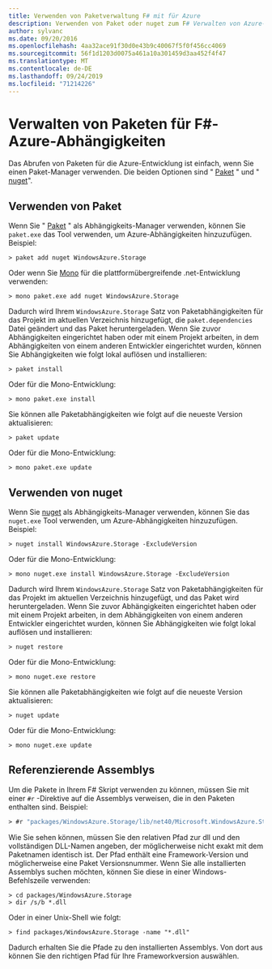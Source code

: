```yaml
---
title: Verwenden von Paketverwaltung F# mit für Azure
description: Verwenden von Paket oder nuget zum F# Verwalten von Azure-Abhängigkeiten
author: sylvanc
ms.date: 09/20/2016
ms.openlocfilehash: 4aa32ace91f30d0e43b9c40067f5f0f456cc4069
ms.sourcegitcommit: 56f1d1203d0075a461a10a301459d3aa452f4f47
ms.translationtype: MT
ms.contentlocale: de-DE
ms.lasthandoff: 09/24/2019
ms.locfileid: "71214226"
---
```

# <a name="package-management-for-f-azure-dependencies"></a>Verwalten von Paketen für F#-Azure-Abhängigkeiten

Das Abrufen von Paketen für die Azure-Entwicklung ist einfach, wenn Sie einen Paket-Manager verwenden. Die beiden Optionen sind " [Paket](https://fsprojects.github.io/Paket/) " und " [nuget](https://www.nuget.org/)".

## <a name="using-paket"></a>Verwenden von Paket

Wenn Sie " [Paket](https://fsprojects.github.io/Paket/) " als Abhängigkeits-Manager verwenden, können Sie `paket.exe` das Tool verwenden, um Azure-Abhängigkeiten hinzuzufügen. Beispiel:

```console
> paket add nuget WindowsAzure.Storage
```

Oder wenn Sie [Mono](https://www.mono-project.com/) für die plattformübergreifende .net-Entwicklung verwenden:

```console
> mono paket.exe add nuget WindowsAzure.Storage
```

Dadurch wird Ihrem `WindowsAzure.Storage` Satz von Paketabhängigkeiten für das Projekt im aktuellen Verzeichnis hinzugefügt, die `paket.dependencies` Datei geändert und das Paket heruntergeladen. Wenn Sie zuvor Abhängigkeiten eingerichtet haben oder mit einem Projekt arbeiten, in dem Abhängigkeiten von einem anderen Entwickler eingerichtet wurden, können Sie Abhängigkeiten wie folgt lokal auflösen und installieren:

```console
> paket install
```

Oder für die Mono-Entwicklung:

```console
> mono paket.exe install
```

Sie können alle Paketabhängigkeiten wie folgt auf die neueste Version aktualisieren:

```console
> paket update
```

Oder für die Mono-Entwicklung:

```console
> mono paket.exe update
```

## <a name="using-nuget"></a>Verwenden von nuget

Wenn Sie [nuget](https://www.nuget.org/) als Abhängigkeits-Manager verwenden, können Sie das `nuget.exe` Tool verwenden, um Azure-Abhängigkeiten hinzuzufügen. Beispiel:

```console
> nuget install WindowsAzure.Storage -ExcludeVersion
```

Oder für die Mono-Entwicklung:

```console
> mono nuget.exe install WindowsAzure.Storage -ExcludeVersion
```

Dadurch wird Ihrem `WindowsAzure.Storage` Satz von Paketabhängigkeiten für das Projekt im aktuellen Verzeichnis hinzugefügt, und das Paket wird heruntergeladen. Wenn Sie zuvor Abhängigkeiten eingerichtet haben oder mit einem Projekt arbeiten, in dem Abhängigkeiten von einem anderen Entwickler eingerichtet wurden, können Sie Abhängigkeiten wie folgt lokal auflösen und installieren:

```console
> nuget restore
```

Oder für die Mono-Entwicklung:

```console
> mono nuget.exe restore
```

Sie können alle Paketabhängigkeiten wie folgt auf die neueste Version aktualisieren:

```console
> nuget update
```

Oder für die Mono-Entwicklung:

```console
> mono nuget.exe update
```

## <a name="referencing-assemblies"></a>Referenzierende Assemblys

Um die Pakete in Ihrem F# Skript verwenden zu können, müssen Sie mit einer `#r` -Direktive auf die Assemblys verweisen, die in den Paketen enthalten sind. Beispiel:

```fsharp
> #r "packages/WindowsAzure.Storage/lib/net40/Microsoft.WindowsAzure.Storage.dll"
```

Wie Sie sehen können, müssen Sie den relativen Pfad zur dll und den vollständigen DLL-Namen angeben, der möglicherweise nicht exakt mit dem Paketnamen identisch ist. Der Pfad enthält eine Framework-Version und möglicherweise eine Paket Versionsnummer. Wenn Sie alle installierten Assemblys suchen möchten, können Sie diese in einer Windows-Befehlszeile verwenden:

```console
> cd packages/WindowsAzure.Storage
> dir /s/b *.dll
```

Oder in einer Unix-Shell wie folgt:

```console
> find packages/WindowsAzure.Storage -name "*.dll"
```

Dadurch erhalten Sie die Pfade zu den installierten Assemblys. Von dort aus können Sie den richtigen Pfad für Ihre Frameworkversion auswählen.
